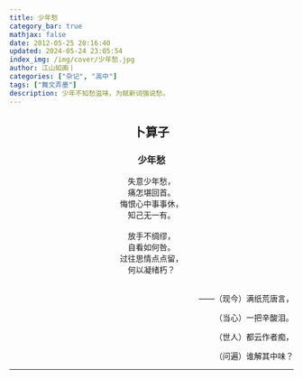 ```yaml
---
title: 少年愁
category_bar: true
mathjax: false
date: 2012-05-25 20:16:40
updated: 2024-05-24 23:05:54
index_img: /img/cover/少年愁.jpg
author: 江山如画丨
categories: ["杂记", "高中"]
tags: ["舞文弄墨"]
description: 少年不知愁滋味，为赋新词强说愁。
---
```


## <center>卜算子</center>

### <center>少年愁</center>

<center>失意少年愁，</center>

<center>痛怎堪回首。</center>

<center>悔恨心中事事休，</center>

<center>知己无一有。</center>

<br/>

<center>放手不绸缪，</center>

<center>自看如何咎。</center>

<center>过往思情点点留，</center>

<center>何以凝绪朽？</center>

<br/>

<p align="right">——（现今）满纸荒唐言，</p>

<p align="right">（当心）一把辛酸泪。</p>

<p align="right">（世人）都云作者痴，</p>

<p align="right">（问遍）谁解其中味？</p>

---

